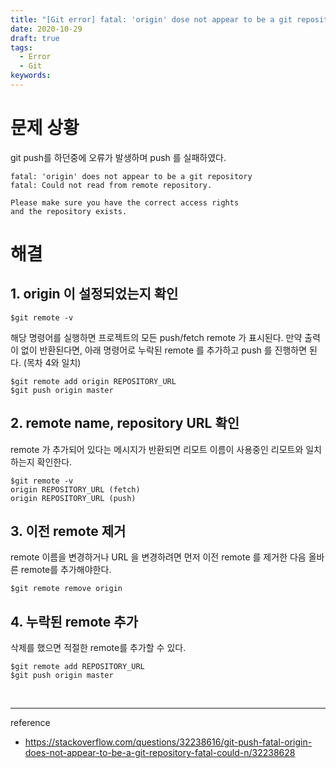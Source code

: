 ```yaml
---
title: "[Git error] fatal: 'origin' dose not appear to be a git repository"
date: 2020-10-29
draft: true
tags:
  - Error
  - Git
keywords:
---
```


# 문제 상황

git push를 하던중에 오류가 발생하며 push 를 실패하였다.

```shell
fatal: 'origin' does not appear to be a git repository
fatal: Could not read from remote repository.

Please make sure you have the correct access rights
and the repository exists.
```



# 해결

## 1. origin 이 설정되었는지 확인

```shell
$git remote -v
```

해당 명령어를 실행하면 프로젝트의 모든 push/fetch remote 가 표시된다. 
만약 출력이 없이 반환된다면, 아래 명령어로 누락된 remote 를 추가하고 push 를 진행하면 된다. (목차 4와 일치)

```shell
$git remote add origin REPOSITORY_URL
$git push origin master
```
  
## 2. remote name, repository URL 확인

remote 가 추가되어 있다는 메시지가 반환되면 리모트 이름이 사용중인 리모트와 일치하는지 확인한다.


```shell
$git remote -v
origin REPOSITORY_URL (fetch)
origin REPOSITORY_URL (push)
```

## 3. 이전 remote 제거
remote 이름을 변경하거나 URL 을 변경하려면 먼저 이전 remote 를 제거한 다음 올바른 remote를 추가해야한다.

```shell
$git remote remove origin
```


## 4. 누락된 remote 추가 
삭제를 했으면 적절한 remote를 추가할 수 있다.

```shell
$git remote add REPOSITORY_URL
$git push origin master
```


<br>

-----
reference

- https://stackoverflow.com/questions/32238616/git-push-fatal-origin-does-not-appear-to-be-a-git-repository-fatal-could-n/32238628